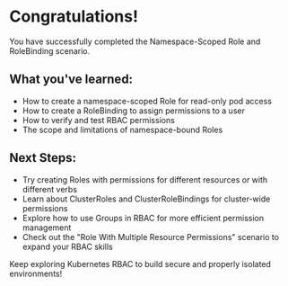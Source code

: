 # Congratulations!

You have successfully completed the Namespace-Scoped Role and RoleBinding scenario.

## What you've learned:

- How to create a namespace-scoped Role for read-only pod access
- How to create a RoleBinding to assign permissions to a user
- How to verify and test RBAC permissions
- The scope and limitations of namespace-bound Roles

## Next Steps:

- Try creating Roles with permissions for different resources or with different verbs
- Learn about ClusterRoles and ClusterRoleBindings for cluster-wide permissions
- Explore how to use Groups in RBAC for more efficient permission management
- Check out the "Role With Multiple Resource Permissions" scenario to expand your RBAC skills

Keep exploring Kubernetes RBAC to build secure and properly isolated environments!
